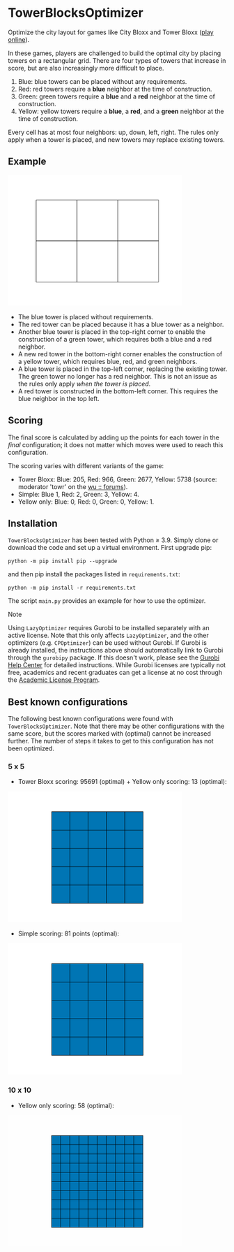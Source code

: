 # TowerBlocksOptimizer

Optimize the city layout for games like City Bloxx and Tower Bloxx ([play online](https://www.gameflare.com/online-game/tower-bloxx/)).

In these games, players are challenged to build the optimal city by placing towers on a rectangular grid. There are four types of towers that increase in score, but are also increasingly more difficult to place.

1. Blue: blue towers can be placed without any requirements.
2. Red: red towers require a **blue** neighbor at the time of construction.
3. Green: green towers require a **blue** and a **red** neighbor at the time of construction.
4. Yellow: yellow towers require a **blue**, a **red**, and a **green** neighbor at the time of construction.

Every cell has at most four neighbors: up, down, left, right.
The rules only apply when a tower is placed, and new towers may replace existing towers.

## Example

<img src="./img/readme_example.gif" width="400"/>

* The blue tower is placed without requirements.
* The red tower can be placed because it has a blue tower as a neighbor.
* Another blue tower is placed in the top-right corner to enable the construction of a green tower, which requires both a blue and a red neighbor.
* A new red tower in the bottom-right corner enables the construction of a yellow tower, which requires blue, red, and green neighbors.
* A blue tower is placed in the top-left corner, replacing the existing tower. The green tower no longer has a red neighbor. This is not an issue as the rules only apply _when the tower is placed_.
* A red tower is constructed in the bottom-left corner. This requires the blue neighbor in the top left.

## Scoring
The final score is calculated by adding up the points for each tower in the _final_ configuration; it does not matter which moves were used to reach this configuration.

The scoring varies with different variants of the game:
* Tower Bloxx: Blue: 205, Red: 966, Green: 2677, Yellow: 5738 (source: moderator 'towr' on the [wu :: forums](https://www.ocf.berkeley.edu/~wwu/cgi-bin/yabb/YaBB.cgi?board=riddles_easy;action=display;num=1287572914)).
* Simple: Blue 1, Red: 2, Green: 3, Yellow: 4.
* Yellow only: Blue: 0, Red: 0, Green: 0, Yellow: 1.

## Installation
`TowerBlocksOptimizer` has been tested with Python ≥ 3.9.
Simply clone or download the code and set up a virtual environment.
First upgrade pip:
```
python -m pip install pip --upgrade
```
and then pip install the packages listed in `requirements.txt`:
```
python -m pip install -r requirements.txt
```
The script `main.py` provides an example for how to use the optimizer.

> [!NOTE]
> Using `LazyOptimizer` requires Gurobi to be installed separately with an active license.
> Note that this only affects `LazyOptimizer`, and the other optimizers (e.g. `CPOptimizer`) can be used without Gurobi.
> If Gurobi is already installed, the instructions above should automatically link to Gurobi through the `gurobipy` package.
> If this doesn't work, please see the [Gurobi Help Center](https://support.gurobi.com/hc/en-us/articles/360044290292-How-do-I-install-Gurobi-for-Python) for detailed instructions.
> While Gurobi licenses are typically not free, academics and recent graduates can get a license at no cost through the [Academic License Program](https://www.gurobi.com/academia/academic-program-and-licenses/).

## Best known configurations
The following best known configurations were found with `TowerBlocksOptimizer`.
Note that there may be other configurations with the same score, but the scores marked with (optimal) cannot be increased further.
The number of steps it takes to get to this configuration has not been optimized.

### 5 x 5

* Tower Bloxx scoring: 95691 (optimal) + Yellow only scoring: 13 (optimal):

<img src="./img/5x5_towerbloxx.gif" width="400"/>

* Simple scoring: 81 points (optimal):

<img src="./img/5x5_simple.gif" width="400"/>

### 10 x 10

* Yellow only scoring: 58 (optimal):

<img src="./img/10x10_yellow.gif" width="400"/>

